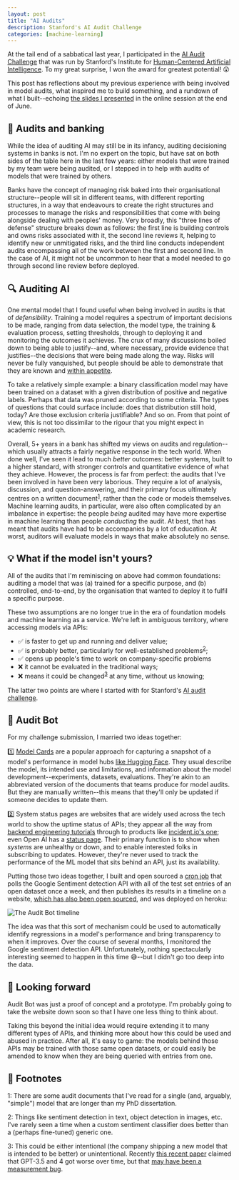 ```yaml
---
layout: post
title: "AI Audits"
description: Stanford's AI Audit Challenge
categories: [machine-learning]
---
```


At the tail end of a sabbatical last year, I participated in the [AI Audit Challenge](https://hai.stanford.edu/policy/ai-audit-challenge) that was run by Stanford's Institute for [Human-Centered Artificial Intelligence](https://hai.stanford.edu/). To my great surprise, I won the award for greatest potential! 😲

This post has reflections about my previous experience with being involved in model audits, what inspired me to build something, and a rundown of what I built--echoing [the slides I presented](https://docs.google.com/presentation/d/1vOi2StbMT7GHG4vvEzweFyzLpNutilSBthRDsyKa4E0/edit#slide=id.gc6f90357f_0_0) in the online session at the end of June.

## 🏦 Audits and banking

While the idea of auditing AI may still be in its infancy, auditing decisioning systems in banks is not. I'm no expert on the topic, but have sat on both sides of the table here in the last few years: either models that were trained by my team were being audited, or I stepped in to help with audits of models that were trained by others.

Banks have the concept of managing risk baked into their organisational structure--people will sit in different teams, with different reporting structures, in a way that endeavours to create the right structures and processes to manage the risks and responsibilities that come with being alongside dealing with peoples' money. Very broadly, this "three lines of defense" structure breaks down as follows: the first line is building controls and owns risks associated with it, the second line reviews it, helping to identify new or unmitigated risks, and the third line conducts independent audits encompassing all of the work between the first and second line. In the case of AI, it might not be uncommon to hear that a model needed to go through second line review before deployed.

## 🔍 Auditing AI

One mental model that I found useful when being involved in audits is that of _defensibility_. Training a model requires a spectrum of important decisions to be made, ranging from data selection, the model type, the training & evaluation process, setting thresholds, through to deploying it and monitoring the outcomes it achieves. The crux of many discussions boiled down to being able to justify--and, where necessary, provide evidence that justifies--the decisions that were being made along the way. Risks will never be fully vanquished, but people should be able to demonstrate that they are known and [within appetite](https://en.wikipedia.org/wiki/Risk_appetite).

To take a relatively simple example: a binary classification model may have been trained on a dataset with a given distribution of positive and negative labels. Perhaps that data was pruned according to some criteria. The types of questions that could surface include: does that distribution still hold, today? Are those exclusion criteria justifiable? And so on. From that point of view, this is not too dissimilar to the rigour that you might expect in academic research.

Overall, 5+ years in a bank has shifted my views on audits and regulation--which usually attracts a fairly negative response in the tech world. When done well, I've seen it lead to much _better_ outcomes: better systems, built to a higher standard, with stronger controls and quantitative evidence of what they achieve. However, the process is far from perfect: the audits that I've been involved in have been very laborious. They require a lot of analysis, discussion, and question-answering, and their primary focus ultimately centres on a written document<sup>[1](#footnote1)</sup>, rather than the code or models themselves. Machine learning audits, in particular, were also often complicated by an imbalance in expertise: the people _being_ audited may have more expertise in machine learning than people _conducting_ the audit. At best, that has meant that audits have had to be accompanies by a lot of education. At worst, auditors will evaluate models in ways that make absolutely no sense.


## 💡 What if the model isn't yours?

All of the audits that I'm reminiscing on above had common foundations: auditing a model that was (a) trained for a specific purpose, and (b) controlled, end-to-end, by the organisation that wanted to deploy it to fulfil a specific purpose.

These two assumptions are no longer true in the era of foundation models and machine learning as a service. We're left in ambiguous territory, where accessing models via APIs:
* ✅ is faster to get up and running and deliver value;
* ✅ is probably better, particularly for well-established problems<sup>[2](#footnote2)</sup>;
* ✅ opens up people's time to work on company-specific problems
* ❌ it cannot be evaluated in the traditional ways;
* ❌ means it could be changed<sup>[3](#footnote2)</sup> at any time, without us knowing;

The latter two points are where I started with for Stanford's [AI audit challenge](https://hai.stanford.edu/policy/ai-audit-challenge).


## 🤖 Audit Bot

For my challenge submission, I married two ideas together:

1️⃣  [Model Cards](https://arxiv.org/abs/1810.03993) are a popular approach for capturing a snapshot of a model's performance in model hubs [like Hugging Face](https://huggingface.co/docs/hub/model-cards). They usual describe the model, its intended use and limitations, and information about the model development--experiments, datasets, evaluations. They're akin to an abbreviated version of the documents that teams produce for model audits. But they are manually written--this means that they'll only be updated if someone decides to update them.

2️⃣  System status pages are websites that are widely used across the tech world to show the uptime status of APIs; they appear all the way from [backend engineering tutorials](https://encore.dev/docs/tutorials/uptime) through to products like [incident.io's one](https://incident.io/status-pages); even Open AI has a [status page](https://status.openai.com/). Their primary function is to show when _systems_ are unhealthy or down, and to enable interested folks in subscribing to updates. However, they're never used to track the performance of the ML model that sits behind an API, just its availability.

Putting those two ideas together, I built and open sourced a [cron job](https://github.com/nlathia/ai-auditor-cron) that polls the Google Sentiment detection API with all of the test set entries of an open dataset once a week, and then publishes its results in a timeline on a website, [which has also been open sourced](https://github.com/nlathia/ai-auditor-web), and was deployed on heroku:

![](https://nlathia.github.io/assets/posts/2023-07-21-ai-audit-challenge/timeline.png "The Audit Bot timeline")

The idea was that this sort of mechanism could be used to automatically identify regressions in a model's performance and bring transparency to when it improves. Over the course of several months, I monitored the Google sentiment detection API. Unfortunately, nothing spectacularly interesting seemed to happen in this time 😅--but I didn't go too deep into the data.

## 🔮 Looking forward

Audit Bot was just a proof of concept and a prototype. I'm probably going to take the website down soon so that I have one less thing to think about.

Taking this beyond the initial idea would require extending it to many different types of APIs, and thinking more about how this could be used and abused in practice. After all, it's easy to game: the models behind those APIs may be trained with those same open datasets, or could easily be amended to know when they are being queried with entries from one. 

## 🔢 Footnotes

<a name="footnote1">1</a>: There are some audit documents that I've read for a single (and, arguably, "simple") model that are longer than my PhD dissertation.

<a name="footnote2">2</a>: Things like sentiment detection in text, object detection in images, etc. I've rarely seen a time when a custom sentiment classifier does better than a (perhaps fine-tuned) generic one.

<a name="footnote2">3</a>: This could be either intentional (the company shipping a new model that is intended to be better) or unintentional. Recently [this recent paper](https://arxiv.org/abs/2307.09009) claimed that GPT-3.5 and 4 got worse over time, but that [may have been a measurement bug](https://twitter.com/si_boehm/status/1681801371656536068?s=46&t=hSmG_zCOgWH8G0GwFeEc9A).


